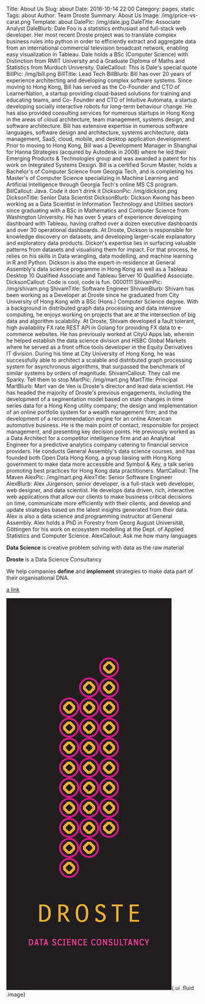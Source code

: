 Title: About Us
Slug: about
Date: 2016-10-14 22:00
Category: pages, static
Tags: about
Author: Team Droste 
Summary: About Us
Image: /img/price-vs-carat.png
Template: about
DalePic: /img/dale.jpg
DaleTitle: Associate Analyst
DaleBlurb: Dale Foo is a statistics enthusiast and full-stack web developer. Her most recent Droste project was to translate complex business rules into python in order to efficiently extract and aggregate data from an international commercial television broadcast network, enabling easy visualization in Tableau. Dale holds a BSc (Computer Science) with Distinction from RMIT University and a Graduate Diploma of Maths and Statistics from Murdoch University.
DaleCallout: This is Dale's special quote
BillPic: /img/bill.png
BillTitle: Lead Tech
BillBlurb: Bill has over 20 years of experience architecting and developing complex software systems. Since moving to Hong Kong, Bill has served as the Co-Founder and CTO of LearnerNation, a startup providing cloud-based solutions for training and educating teams, and Co- Founder and CTO of Intuitive Automata, a startup developing socially interactive robots for long-term behaviour change. He has also provided consulting services for numerous startups in Hong Kong in the areas of cloud architecture, team management, systems design, and software architecture. Bill has extensive expertise in numerous software languages, software design and architecture, systems architecture, data management, SaaS, cloud, mobile, and desktop application development. Prior to moving to Hong Kong, Bill was a Development Manager in Shanghai for Hanna Strategies (acquired by Autodesk in 2008) where he led their Emerging Products & Technologies group and was awarded a patent for his work on Integrated Systems Design. Bill is a certified Scrum Master, holds a Bachelor's of Computer Science from Georgia Tech, and is completing his Master's of Computer Science specializing in Machine Learning and Artificial Intelligence through Georgia Tech's online MS CS program.
BillCallout: Java. Code it don't drink it
DicksonPic: /img/dickson.png
DicksonTitle: Senior Data Scientist
DicksonBlurb: Dickson Kwong has been working as a Data Scientist in Information Technology and Utilities sectors since graduating with a BSc in Mathematics and Computer Science from Washington University. He has over 5 years of experience developing dashboard with Tableau, having crafted over a dozen executive dashboards and over 30 operational dashboards. At Droste, Dickson is responsible for knowledge discovery on datasets, and developing larger-scale explanatory and exploratory data products. Dickon's expertise lies in surfacing valuable patterns from datasets and visualising them for impact. For that process, he relies on his skills in Data wrangling, data modelling, and machine learning in R and Python. Dickson is also the expert-in-residence at General Assembly's data science programme in Hong Kong as well as a Tableau Desktop 10 Qualified Associate and Tableau Server 10 Qualified Associate.
DicksonCallout: Code is cool, code is fun. 0000111
ShivamPic: /img/shivam.png
ShivamTitle: Software Engineer
ShivamBlurb: Shivam has been working as a Developer at Droste since he graduated from City University of Hong Kong with a BSc (Hons.) Computer Science degree. With a background in distributed graph data processing and data intensive computing, he enjoys working on projects that are at the intersection of big data and algorithm scalability. At Droste, Shivam developed a fault tolerant, high availability FX rate REST API in Golang for providing FX data to e-commerce websites. He has previously worked at CityU Apps lab, wherein he helped establish the data science division and HSBC Global Markets where he served as a front office tools developer in the Equity Derivatives IT division. During his time at City University of Hong Kong, he was successfully able to architect a scalable and distributed graph processing system for asynchronous algorithms, that surpassed the benchmark of similar systems by orders of magnitude.
ShivamCallout: They call me Sparky. Tell them to stop
MartPic: /img/mart.png
MartTitle: Principal
MartBlurb: Mart van de Ven is Droste's director and lead data scientist. He has headed the majority of Droste's previous engagements, including the development of a segmentation model based on state changes in time series data for a Hong Kong utility company; the design and implementation of an online portfolio system for a wealth management firm; and the development of a recommendation engine for an online American automotive business. He is the main point of contact, responsible for project management, and presenting key decision points. He previously worked as a Data Architect for a competitor intelligence firm and an Analytical Engineer for a predictive analytics company catering to financial service providers. He conducts General Assembly's data science courses, and has founded both Open Data Hong Kong, a group liaising with Hong Kong government to make data more accessible and Symbol & Key, a talk series promoting best practices for Hong Kong data practitioners.
MartCallout: The Maven
AlexPic: /img/mart.png
AlexTitle: Senior Software Engineer
AlexBlurb: Alex Jürgenson, senior developer, is a full-stack web developer, web designer, and data scientist. He develops data driven, rich, interactive web applications that allow our clients to make business critical decisions on time, communicate more efficiently with their clients, and develop and update strategies based on the latest insights generated from their data. Alex is also a data science and programming instructor at General Assembly. Alex holds a PhD in Forestry from Georg August Universität, Göttingen for his work on ecosystem modelling at the Dept. of Applied Statistics and Computer Science.
AlexCallout: Ask me how many languages

**Data Science** is creative problem solving with data as the raw material

**Droste** is a Data Science Consultancy

We help companies **define** and **implement** strategies to make data part of their organisational DNA.

[a link](/img/price-vs-carat.png)

![alt text][logo]{.ui .fluid .image}

[logo]: /img/stripe.png "Logo"

